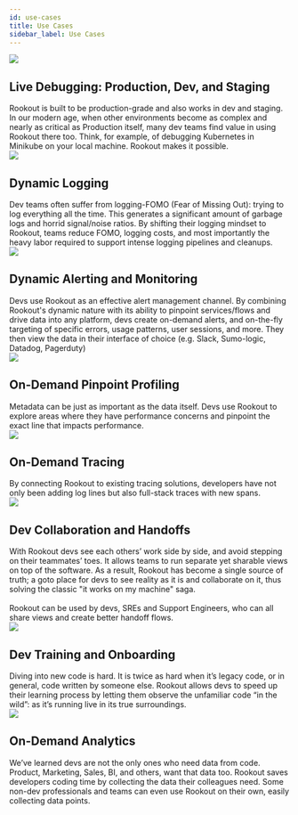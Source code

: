 ```yaml
---
id: use-cases
title: Use Cases
sidebar_label: Use Cases
---
```


<div class="use-cases-container">
    <div class="use-cases-column">
        <div class="use-cases-item">
            <div class="use-cases-icon">
                <img src="/img/icons/use-cases/looking-glass.png" />
            </div>
            <div class="use-cases-content">
              <h2>Live Debugging: Production, Dev, and Staging</h2>
              Rookout is built to be production-grade and also works in dev and staging. In our modern age, when other environments become as complex and nearly as critical as Production itself, many dev teams find value in using Rookout there too. Think, for example, of debugging Kubernetes in Minikube on your local machine. Rookout makes it possible.
            </div>
        </div>
        <div class="use-cases-item">
            <div class="use-cases-icon">
                <img src="/img/icons/use-cases/file.png" />
            </div>
            <div class="use-cases-content">
              <h2>Dynamic Logging</h2>
              Dev teams often suffer from logging-FOMO (Fear of Missing Out): trying to log everything all the time. This generates a significant amount of garbage logs and horrid signal/noise ratios. By shifting their logging mindset to Rookout, teams reduce FOMO, logging costs, and most importantly the heavy labor required to support intense logging pipelines and cleanups.
            </div>
        </div>
        <div class="use-cases-item">
            <div class="use-cases-icon">
                <img src="/img/icons/use-cases/bell.png" />
            </div>
            <div class="use-cases-content">
              <h2>Dynamic Alerting and Monitoring</h2>
              Devs use Rookout as an effective alert management channel. By combining Rookout's dynamic nature with its ability to pinpoint services/flows and drive data into any platform, devs create on-demand alerts, and on-the-fly targeting of specific errors, usage patterns, user sessions, and more. They then view the data in their interface of choice (e.g. Slack, Sumo-logic, Datadog, Pagerduty)
            </div>
        </div>
        <div class="use-cases-item">
            <div class="use-cases-icon">
                <img src="/img/icons/use-cases/pin.png" />
            </div>
            <div class="use-cases-content">
              <h2>On-Demand Pinpoint Profiling</h2>
              Metadata can be just as important as the data itself. Devs use Rookout to explore areas where they have performance concerns and pinpoint the exact line that impacts performance.
          </div>
        </div>
    </div>
    <div class="use-cases-column">
        <div class="use-cases-item">
            <div class="use-cases-icon">
                <img src="/img/icons/use-cases/looking-glass-2.png" />
            </div>
            <div class="use-cases-content">
              <h2>On-Demand Tracing</h2>
              By connecting Rookout to existing tracing solutions, developers have not only been adding log lines but also full-stack traces with new spans.
            </div>
        </div>
        <div class="use-cases-item">
            <div class="use-cases-icon">
                <img src="/img/icons/use-cases/hands.png" />
            </div>
            <div class="use-cases-content">
              <h2>Dev Collaboration and Handoffs</h2>
              With Rookout devs see each others’ work side by side, and avoid stepping on their teammates’ toes. It allows teams to run separate yet sharable views on top of the software. As a result, Rookout has become a single source of truth; a goto place for devs to see reality as it is and collaborate on it, thus solving the classic "it works on my machine" saga.
              <br /><br />
              Rookout can be used by devs, SREs and Support Engineers, who can all share views and create better handoff flows.            </div>
        </div>
        <div class="use-cases-item">
            <div class="use-cases-icon">
                <img src="/img/icons/use-cases/bug-spin.png" />
            </div>
            <div class="use-cases-content">
              <h2>Dev Training and Onboarding</h2>
              Diving into new code is hard. It is twice as hard when it’s legacy code, or in general, code written by someone else. Rookout allows devs to speed up their learning process by letting them observe the unfamiliar code “in the wild”: as it’s running live in its true surroundings.
          </div>
        </div>
        <div class="use-cases-item">
            <div class="use-cases-icon">
                <img src="/img/icons/use-cases/screen-graph.png" />
            </div>
            <div class="use-cases-content">
              <h2>On-Demand Analytics</h2>
              We’ve learned devs are not the only ones who need data from code. Product, Marketing, Sales, BI, and others, want that data too. Rookout saves developers coding time by collecting the data their colleagues need. Some non-dev professionals and teams can even use Rookout on their own, easily collecting data points.
            </div>
        </div>
    </div>
</div>
